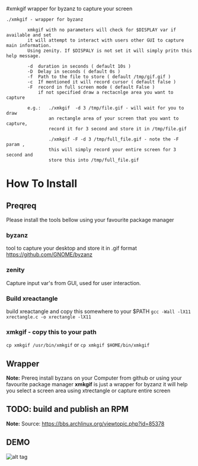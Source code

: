 #xmkgif
wrapper for byzanz to capture your screen 

```
./xmkgif - wrapper for byzanz
        
        xmkgif with no parameters will check for $DISPLAY var if available and set 
        it will attempt to interact with users other GUI to capture main information.
        Using zenity. If $DISPALY is not set it will simply pritn this help message.

        -d  duration in seconds ( default 10s )
        -D  Delay in seconds ( default 0s )
        -f  Path to the file to store ( default /tmp/gif.gif )
        -c  If mentioned it will record cursor ( default false ) 
        -F  record in full screen mode ( default False ) 
            if not specified draw a rectacnlge area you want to capture

        e.g.:   ./xmkgif  -d 3 /tmp/file.gif - will wait for you to draw
                an rectangle area of your screen that you want to capture,
                record it for 3 second and store it in /tmp/file.gif

                ./xmkgif -F -d 3 /tmp/full_file.gif - note the -F param ,
                this will simply record your entire screen for 3 second and
                store this into /tmp/full_file.gif
 ```

# How To Install 

## Preqreq 

Please install the tools bellow using your favourite package manager 

### byzanz 
tool to capture your desktop and store it in .gif format
https://github.com/GNOME/byzanz 

### zenity
Capture input var's from GUI, used for user interaction.


### Build xreactangle
build xreactangle and copy this somewhere to your $PATH 
`gcc -Wall -lX11 xrectangle.c -o xrectangle -lX11`

### xmkgif - copy this to your path
`cp xmkgif /usr/bin/xmkgif`
or
`cp xmkgif $HOME/bin/xmkgif`

## Wrapper 
__Note:__ Prereq install byzans on your Computer from github or using your favourite package manager 
__xmkgif__ is just a wrapper for byzanz it will help you select a screen area using xtrectangle or capture entire screen 

## TODO: build and publish an RPM

__Note:__ Source: https://bbs.archlinux.org/viewtopic.php?id=85378 

## DEMO
![alt tag](https://raw.githubusercontent.com/vmindru/xrectangle/master/misc/file.gif)

 
